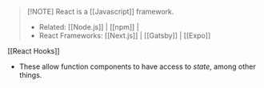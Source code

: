 
> [!NOTE] React is a [[Javascript]] framework.
> - Related: [[Node.js]] | [[npm]] | 
> - React Frameworks: [[Next.js]] | [[Gatsby]] | [[Expo]]
> 


[[React Hooks]]
- These allow function components to have access to *state*, among other things.
